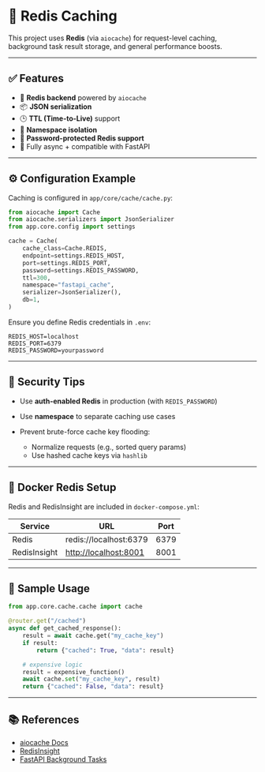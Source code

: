 # 🧠 Redis Caching

This project uses **Redis** (via `aiocache`) for request-level caching, background task result storage, and general performance boosts.

---

## ✅ Features

* 🔄 **Redis backend** powered by `aiocache`
* 📦 **JSON serialization**
* 🕒 **TTL (Time-to-Live)** support
* 🧱 **Namespace isolation**
* 🔐 **Password-protected Redis support**
* 🧪 Fully async + compatible with FastAPI

---

## ⚙️ Configuration Example

Caching is configured in `app/core/cache/cache.py`:

```python
from aiocache import Cache
from aiocache.serializers import JsonSerializer
from app.core.config import settings

cache = Cache(
    cache_class=Cache.REDIS,
    endpoint=settings.REDIS_HOST,
    port=settings.REDIS_PORT,
    password=settings.REDIS_PASSWORD,
    ttl=300,
    namespace="fastapi_cache",
    serializer=JsonSerializer(),
    db=1,
)
```

Ensure you define Redis credentials in `.env`:

```env
REDIS_HOST=localhost
REDIS_PORT=6379
REDIS_PASSWORD=yourpassword
```

---

## 🔐 Security Tips

* Use **auth-enabled Redis** in production (with `REDIS_PASSWORD`)
* Use **namespace** to separate caching use cases
* Prevent brute-force cache key flooding:

  * Normalize requests (e.g., sorted query params)
  * Use hashed cache keys via `hashlib`

---

## 🐳 Docker Redis Setup

Redis and RedisInsight are included in `docker-compose.yml`:

| Service      | URL                                            | Port |
| ------------ | ---------------------------------------------- | ---- |
| Redis        | redis\://localhost:6379                        | 6379 |
| RedisInsight | [http://localhost:8001](http://localhost:8001) | 8001 |

---

## 🧪 Sample Usage

```python
from app.core.cache.cache import cache

@router.get("/cached")
async def get_cached_response():
    result = await cache.get("my_cache_key")
    if result:
        return {"cached": True, "data": result}

    # expensive logic
    result = expensive_function()
    await cache.set("my_cache_key", result)
    return {"cached": False, "data": result}
```

---

## 📚 References

* [aiocache Docs](https://aiocache.readthedocs.io/)
* [RedisInsight](https://redis.com/redis-enterprise/redis-insight/)
* [FastAPI Background Tasks](https://fastapi.tiangolo.com/tutorial/background-tasks/)

